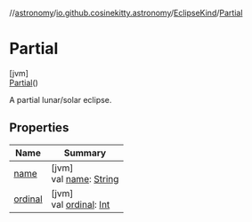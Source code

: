 //[astronomy](../../../../index.md)/[io.github.cosinekitty.astronomy](../../index.md)/[EclipseKind](../index.md)/[Partial](index.md)

# Partial

[jvm]\
[Partial](index.md)()

A partial lunar/solar eclipse.

## Properties

| Name | Summary |
|---|---|
| [name](../-none/index.md#-372974862%2FProperties%2F-1216412040) | [jvm]<br>val [name](../-none/index.md#-372974862%2FProperties%2F-1216412040): [String](https://kotlinlang.org/api/latest/jvm/stdlib/kotlin/-string/index.html) |
| [ordinal](../-none/index.md#-739389684%2FProperties%2F-1216412040) | [jvm]<br>val [ordinal](../-none/index.md#-739389684%2FProperties%2F-1216412040): [Int](https://kotlinlang.org/api/latest/jvm/stdlib/kotlin/-int/index.html) |
